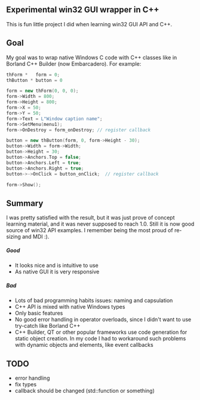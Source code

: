 ## Experimental win32 GUI wrapper in C++
This is fun little project I did when learning win32 GUI API and C++.

## Goal
My goal was to wrap native Windows C code with C++ classes like in Borland C++ Builder (now Embarcadero).
For example:

```c++
thForm *   form = 0;
thButton * button = 0

form = new thForm(0, 0, 0);
form->Width = 800;
form->Height = 800;
form->X = 50;
form->Y = 50;
form->Text = L"Window caption name";
form->SetMenu(menu1);
form->OnDestroy = form_onDestroy; // register callback

button = new thButton(form, 0, form->Height - 30);
button->Width = form->Width;
button->Height = 30;
button->Anchors.Top = false;
button->Anchors.Left = true;
button->Anchors.Right = true;
button->->OnClick = button_onClick;  // register callback

form->Show();
```
## Summary
I was pretty satisfied with the result, but it was just prove of concept learning material, and it was never supposed to reach 1.0. Still it is now good source of win32 API examples. I remember being the most proud of re-sizing and MDI :).

##### Good
- It looks nice and is intuitive to use
- As native GUI it is very responsive
##### Bad
- Lots of bad programming habits issues: naming and capsulation
- C++ API is mixed with native Windows types
- Only basic features
- No good error handling in operator overloads, since I didn't want to use try-catch like Borland C++
- C++ Builder, QT or other popular frameworks use code generation for static object creation. In my code I had to workaround such problems with dynamic objects and elements, like event callbacks

## TODO
- error handling
- fix types
- callback should be changed (std::function or something)
